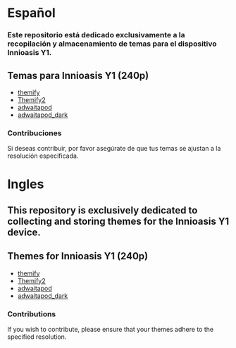 # Español
### Este repositorio está dedicado exclusivamente a la recopilación y almacenamiento de temas para el dispositivo **Innioasis Y1**.
## Temas para Innioasis Y1 (240p)
-  [themify](./themify.zip)
-  [Themify2](./Themify_2.zip)
-  [adwaitapod](./adwaitapod.zip)
-  [adwaitapod_dark](./adwaitapod_dark.zip)

### Contribuciones

Si deseas contribuir, por favor asegúrate de que tus temas se ajustan a la resolución especificada.


# Ingles
## This repository is exclusively dedicated to collecting and storing themes for the **Innioasis Y1** device.
## Themes for Innioasis Y1 (240p)
-  [themify](./themify.zip)
-  [Themify2](./Themify_2.zip)
-  [adwaitapod](./adwaitapod.zip)
-  [adwaitapod_dark](./adwaitapod_dark.zip)

### Contributions

If you wish to contribute, please ensure that your themes adhere to the specified resolution.

